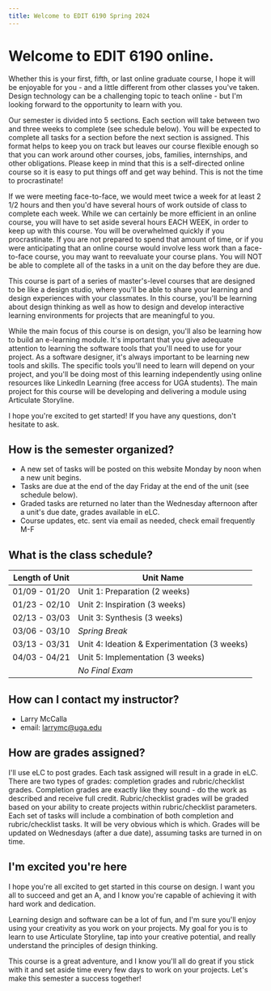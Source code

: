 ```yaml
---
title: Welcome to EDIT 6190 Spring 2024
---
```

# Welcome to EDIT 6190 online.

Whether this is your first, fifth, or last online graduate course, I hope it will be enjoyable for you - and a little different from other classes you've taken. Design technology can be a challenging topic to teach online - but I'm looking forward to the opportunity to learn with you.

Our semester is divided into 5 sections. Each section will take between two and three weeks to complete (see schedule below). You will be expected to complete all tasks for a section before the next section is assigned. This format helps to keep you on track but leaves our course flexible enough so that you can work around other courses, jobs, families, internships, and other obligations. Please keep in mind that this is a self-directed online course so it is easy to put things off and get way behind. This is not the time to procrastinate!

If we were meeting face-to-face, we would meet twice a week for at least 2 1/2 hours and then you'd have several hours of work outside of class to complete each week. While we can certainly be more efficient in an online course, you will have to set aside several hours EACH WEEK, in order to keep up with this course. You will be overwhelmed quickly if you procrastinate. If you are not prepared to spend that amount of time, or if you were anticipating that an online course would involve less work than a face-to-face course, you may want to reevaluate your course plans. You will NOT be able to complete all of the tasks in a unit on the day before they are due.

This course is part of a series of master's-level courses that are designed to be like a design studio, where you'll be able to share your learning and design experiences with your classmates. In this course, you'll be learning about design thinking as well as how to design and develop interactive learning environments for projects that are meaningful to you.

While the main focus of this course is on design, you'll also be learning how to build an e-learning module. It's important that you give adequate attention to learning the software tools that you'll need to use for your project. As a software designer, it's always important to be learning new tools and skills. The specific tools you'll need to learn will depend on your project, and you'll be doing most of this learning independently using online resources like LinkedIn Learning (free access for UGA students). The main project for this course will be developing and delivering a module using Articulate Storyline.

I hope you're excited to get started! If you have any questions, don't hesitate to ask.

## How is the semester organized?

* A new set of tasks will be posted on this website Monday by noon when a new unit begins.
* Tasks are due at the end of the day Friday at the end of the unit (see schedule below).
* Graded tasks are returned no later than the Wednesday afternoon after a unit's due date, grades available in eLC.
* Course updates, etc. sent via email as needed, check email frequently M-F

## What is the class schedule?

| Length of Unit | Unit Name                                                                              |
|----------------|----------------------------------------------------------------------------------------|
| 01/09 - 01/20  | Unit 1: Preparation (2 weeks)                                   |
| 01/23 - 02/10  | Unit 2: Inspiration (3 weeks)                          |
| 02/13 - 03/03  | Unit 3:  Synthesis (3 weeks) |
| 03/06 - 03/10  | *Spring Break* |
| 03/13 - 03/31  | Unit 4: Ideation & Experimentation (3 weeks)                             |
| 04/03 - 04/21  | Unit 5: Implementation (3 weeks)                                                       |
|                | *No Final Exam*                                                                        |

## How can I contact my instructor?

* Larry McCalla
* email: <larrymc@uga.edu>

## How are grades assigned?

I'll use eLC to post grades. Each task assigned will result in a grade in eLC. There are two types of grades: completion grades and rubric/checklist grades. Completion grades are exactly like they sound - do the work as described and receive full credit. Rubric/checklist grades will be graded based on your ability to create projects within rubric/checklist parameters. Each set of tasks will include a combination of both completion and rubric/checklist tasks. It will be very obvious which is which. Grades will be updated on Wednesdays (after a due date), assuming tasks are turned in on time.

## I'm excited you're here

I hope you're all excited to get started in this course on design. I want you all to succeed and get an A, and I know you're capable of achieving it with hard work and dedication.

Learning design and software can be a lot of fun, and I'm sure you'll enjoy using your creativity as you work on your projects. My goal for you is to learn to use Articulate Storyline, tap into your creative potential, and really understand the principles of design thinking.

This course is a great adventure, and I know you'll all do great if you stick with it and set aside time every few days to work on your projects. Let's make this semester a success together!

